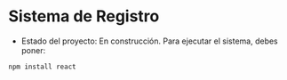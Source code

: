 <h1> Sistema de Registro</h1>

- Estado del proyecto: En construcción.
Para ejecutar el sistema, debes poner:

```npm install react```
